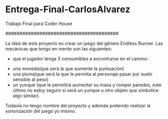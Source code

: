 # Entrega-Final-CarlosAlvarez
 Trabajo Final para Coder House

########################################

La idea de este proyecto es crear un juego del género Endless Runner. Las mecánicas que tengo en mente son las siguientes:

* que el jugador tenga 3 consumibles a encontrarse en el camino: 
- una moneda(que será la que aumente la puntuación)
- una pluma(que será la que le permita al personaje pasar por suelo sensible al peso)
- un yunque (que le permitirá aumentar su masa y romper paredes, este último no estoy seguro si será un yunque u otro objeto que simbolice algo similar).


Todavía no tengo nombre del proyecto y además pretendo realizar la sonorización del juego yo mismo.

